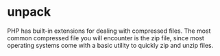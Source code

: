 unpack
======

PHP has built-in extensions for dealing with compressed files. The most common compressed file you will encounter is the zip file, since most operating systems come with a basic utility to quickly zip and unzip files.
